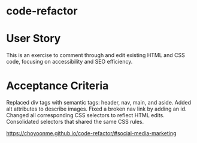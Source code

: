# code-refactor

# User Story
This is an exercise to comment through and edit existing HTML and CSS code, focusing on accessibility and SEO efficiency.

# Acceptance Criteria
Replaced div tags with semantic tags: header, nav, main, and aside. Added alt attributes to describe images. Fixed a broken nav link by adding an id. Changed all corresponding CSS selectors to reflect HTML edits. Consolidated selectors that shared the same CSS rules.


https://choyoonme.github.io/code-refactor/#social-media-marketing


